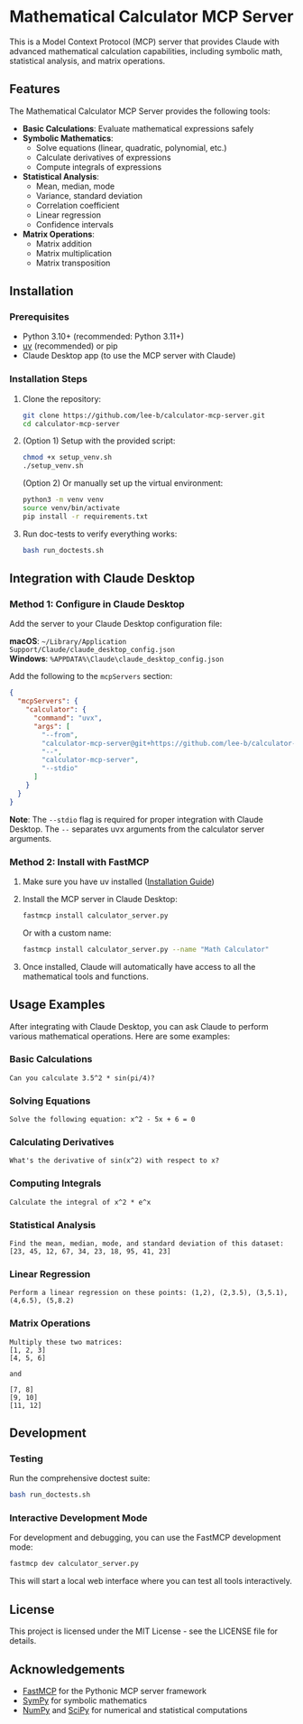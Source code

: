 # Mathematical Calculator MCP Server

This is a Model Context Protocol (MCP) server that provides Claude with advanced mathematical calculation capabilities, including symbolic math, statistical analysis, and matrix operations.

## Features

The Mathematical Calculator MCP Server provides the following tools:

- **Basic Calculations**: Evaluate mathematical expressions safely
- **Symbolic Mathematics**:
  - Solve equations (linear, quadratic, polynomial, etc.)
  - Calculate derivatives of expressions
  - Compute integrals of expressions
- **Statistical Analysis**:
  - Mean, median, mode
  - Variance, standard deviation
  - Correlation coefficient
  - Linear regression
  - Confidence intervals
- **Matrix Operations**:
  - Matrix addition
  - Matrix multiplication
  - Matrix transposition

## Installation

### Prerequisites

- Python 3.10+ (recommended: Python 3.11+)
- [uv](https://github.com/astral-sh/uv) (recommended) or pip
- Claude Desktop app (to use the MCP server with Claude)

### Installation Steps

1. Clone the repository:
   ```bash
   git clone https://github.com/lee-b/calculator-mcp-server.git
   cd calculator-mcp-server
   ```

2. (Option 1) Setup with the provided script:
   ```bash
   chmod +x setup_venv.sh
   ./setup_venv.sh
   ```

   (Option 2) Or manually set up the virtual environment:
   ```bash
   python3 -m venv venv
   source venv/bin/activate
   pip install -r requirements.txt
   ```

3. Run doc-tests to verify everything works:
   ```bash
   bash run_doctests.sh
   ```

## Integration with Claude Desktop

### Method 1: Configure in Claude Desktop

Add the server to your Claude Desktop configuration file:

**macOS**: `~/Library/Application Support/Claude/claude_desktop_config.json`  
**Windows**: `%APPDATA%\Claude\claude_desktop_config.json`

Add the following to the `mcpServers` section:

```json
{
  "mcpServers": {
    "calculator": {
      "command": "uvx",
      "args": [
        "--from",
        "calculator-mcp-server@git+https://github.com/lee-b/calculator-mcp-server.git",
        "--",
        "calculator-mcp-server",
        "--stdio"
      ]
    }
  }
}
```

**Note**: The `--stdio` flag is required for proper integration with Claude Desktop. The `--` separates uvx arguments from the calculator server arguments.

### Method 2: Install with FastMCP

1. Make sure you have uv installed ([Installation Guide](https://github.com/astral-sh/uv))

2. Install the MCP server in Claude Desktop:
   ```bash
   fastmcp install calculator_server.py
   ```

   Or with a custom name:
   ```bash
   fastmcp install calculator_server.py --name "Math Calculator"
   ```

3. Once installed, Claude will automatically have access to all the mathematical tools and functions.

## Usage Examples

After integrating with Claude Desktop, you can ask Claude to perform various mathematical operations. Here are some examples:

### Basic Calculations
```
Can you calculate 3.5^2 * sin(pi/4)?
```

### Solving Equations
```
Solve the following equation: x^2 - 5x + 6 = 0
```

### Calculating Derivatives
```
What's the derivative of sin(x^2) with respect to x?
```

### Computing Integrals
```
Calculate the integral of x^2 * e^x
```

### Statistical Analysis
```
Find the mean, median, mode, and standard deviation of this dataset: [23, 45, 12, 67, 34, 23, 18, 95, 41, 23]
```

### Linear Regression
```
Perform a linear regression on these points: (1,2), (2,3.5), (3,5.1), (4,6.5), (5,8.2)
```

### Matrix Operations
```
Multiply these two matrices:
[1, 2, 3]
[4, 5, 6]

and

[7, 8]
[9, 10]
[11, 12]
```

## Development

### Testing

Run the comprehensive doctest suite:
```bash
bash run_doctests.sh
```

### Interactive Development Mode

For development and debugging, you can use the FastMCP development mode:
```bash
fastmcp dev calculator_server.py
```

This will start a local web interface where you can test all tools interactively.

## License

This project is licensed under the MIT License - see the LICENSE file for details.

## Acknowledgements

- [FastMCP](https://github.com/jlowin/fastmcp) for the Pythonic MCP server framework
- [SymPy](https://sympy.org/) for symbolic mathematics
- [NumPy](https://numpy.org/) and [SciPy](https://scipy.org/) for numerical and statistical computations

